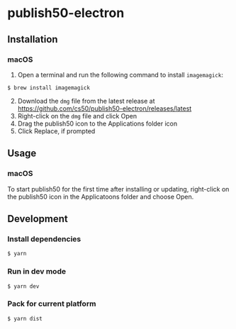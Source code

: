 # publish50-electron

## Installation

### macOS
1. Open a terminal and run the following command to install `imagemagick`:

```
$ brew install imagemagick
```

2. Download the `dmg` file from the latest release at https://github.com/cs50/publish50-electron/releases/latest
3. Right-click on the `dmg` file and click Open
4. Drag the publish50 icon to the Applications folder icon
5. Click Replace, if prompted

## Usage

### macOS

To start publish50 for the first time after installing or updating, right-click on the publish50 icon in the Applicatoons folder and choose Open.

## Development


### Install dependencies

```
$ yarn
```

### Run in dev mode

```
$ yarn dev
```

### Pack for current platform
```
$ yarn dist
```
